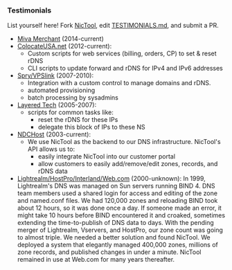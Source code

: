### Testimonials

List yourself here! Fork [NicTool](https://github.com/msimerson/NicTool), edit [TESTIMONIALS.md](https://github.com/msimerson/NicTool/blob/master/TESTIMONIALS.md), and submit a PR.

* [Miva Merchant](http://mivamerchant.com) (2014-current)
* [ColocateUSA.net](http://www.colocateusa.net) (2012-current):
    * Custom scripts for web services (billing, orders, CP) to set & reset rDNS
    * CLI scripts to update forward and rDNS for IPv4 and IPv6 addresses
* [Spry/VPSlink](http://www.spry.com) (2007-2010):
    * Integration with a custom control to manage domains and rDNS.
    * automated provisioning
    * batch processing by sysadmins
* [Layered Tech](http://www.layeredtech.com) (2005-2007):
    * scripts for common tasks like:
        * reset the rDNS for these IPs
        * delegate this block of IPs to these NS
* [NDCHost](http://www.ndchost.com) (2003-current):
    * We use NicTool as the backend to our DNS infrastructure. NicTool's API allows us to:
        * easily integrate NicTool into our customer portal
        * allow customers to easily add/remove/edit zones, records, and rDNS data
* [Lightrealm/HostPro/Interland/Web.com](http://web.com) (2000-unknown): In 1999, Lightrealm's DNS was managed on Sun servers running BIND 4. DNS team members used a shared login for access and editing of the zone and named.conf files. We had 120,000 zones and reloading BIND took about 12 hours, so it was done once a day. If someone made an error, it might take 10 hours before BIND encountered it and croaked, sometimes extending the time-to-publish of DNS data to days. With the pending merger of Lightrealm, Vservers, and HostPro, our zone count was going to almost triple. We needed a better solution and found NicTool. We deployed a system that elegantly managed 400,000 zones, millions of zone records, and published changes in under a minute. NicTool remained in use at Web.com for many years thereafter.
